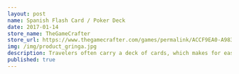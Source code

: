 ```yaml
---
layout: post
name: Spanish Flash Card / Poker Deck
date: 2017-01-14
store_name: TheGameCrafter
store_url: https://www.thegamecrafter.com/games/permalink/ACCF9EA0-A983-11E3-A8F9-16470F55880A
img: /img/product_gringa.jpg
description: Travelers often carry a deck of cards, which makes for easy, entertainment on the road. Ever conscious of carrying too much stuff, I created this deck to double as a Spanish learning deck.
published: true
---
```

